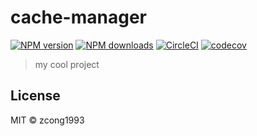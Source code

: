 # cache-manager

[![NPM version](https://img.shields.io/npm/v/@zcong/cache-manager.svg?style=flat)](https://npmjs.com/package/@zcong/cache-manager) [![NPM downloads](https://img.shields.io/npm/dm/@zcong/cache-manager.svg?style=flat)](https://npmjs.com/package/@zcong/cache-manager) [![CircleCI](https://circleci.com/gh/zcong1993/cache-manager/tree/master.svg?style=shield)](https://circleci.com/gh/zcong1993/cache-manager/tree/master) [![codecov](https://codecov.io/gh/zcong1993/cache-manager/branch/master/graph/badge.svg)](https://codecov.io/gh/zcong1993/cache-manager)

> my cool project

## License

MIT &copy; zcong1993

